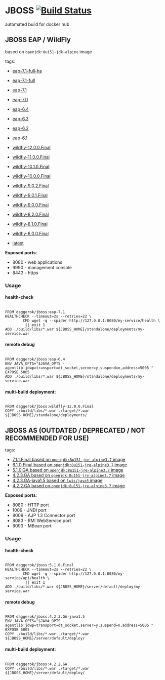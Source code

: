 # JBOSS [![Build Status](https://travis-ci.org/daggerok/jboss.svg?branch=master)](https://travis-ci.org/daggerok/jboss)
automated build for docker hub

## JBOSS EAP / WildFly
based on `openjdk:8u151-jdk-alpine` image

tags:

- [eap-7.1-full-ha](https://github.com/daggerok/jboss/blob/eap-7.1-full-ha/Dockerfile)
- [eap-7.1-full](https://github.com/daggerok/jboss/blob/eap-7.1-full/Dockerfile)
- [eap-7.1](https://github.com/daggerok/jboss/blob/eap-7.1/Dockerfile)
- [eap-7.0](https://github.com/daggerok/jboss/blob/eap-7.0/Dockerfile)
- [eap-6.4](https://github.com/daggerok/jboss/blob/eap-6.4/Dockerfile)
- [eap-6.3](https://github.com/daggerok/jboss/blob/eap-6.3/Dockerfile)
- [eap-6.2](https://github.com/daggerok/jboss/blob/eap-6.2/Dockerfile)
- [eap-6.1](https://github.com/daggerok/jboss/blob/eap-6.1/Dockerfile)

- [wildfly-12.0.0.Final](https://github.com/daggerok/jboss/blob/wildfly-12.0.0.Final/Dockerfile)
- [wildfly-11.0.0.Final](https://github.com/daggerok/jboss/blob/wildfly-11.0.0.Final/Dockerfile)
- [wildfly-10.1.0.Final](https://github.com/daggerok/jboss/blob/wildfly-10.1.0.Final/Dockerfile)
- [wildfly-10.0.0.Final](https://github.com/daggerok/jboss/blob/wildfly-10.0.0.Final/Dockerfile)
- [wildfly-9.0.2.Final](https://github.com/daggerok/jboss/blob/wildfly-9.0.2.Final/Dockerfile)
- [wildfly-9.0.1.Final](https://github.com/daggerok/jboss/blob/wildfly-9.0.1.Final/Dockerfile)
- [wildfly-9.0.0.Final](https://github.com/daggerok/jboss/blob/wildfly-9.0.0.Final/Dockerfile)
- [wildfly-8.2.0.Final](https://github.com/daggerok/jboss/blob/wildfly-8.2.0.Final/Dockerfile)
- [wildfly-8.1.0.Final](https://github.com/daggerok/jboss/blob/wildfly-8.1.0.Final/Dockerfile)
- [wildfly-8.0.0.Final](https://github.com/daggerok/jboss/blob/wildfly-8.0.0.Final/Dockerfile)

- [latest](https://github.com/daggerok/jboss/blob/master/Dockerfile)

**Exposed ports**:

- 8080 - web applications
- 9990 - management console
- 8443 - https

### Usage

#### health-check

```

FROM daggerok/jboss:eap-7.1
HEALTHCHECK --timeout=2s --retries=22 \
        CMD wget -q --spider http://127.0.0.1:8080/my-service/health \
         || exit 1
ADD ./build/libs/*.war ${JBOSS_HOME}/standalone/deployments/my-service.war

```

#### remote debug

```

FROM daggerok/jboss:eap-6.4
ENV JAVA_OPTS="$JAVA_OPTS -agentlib:jdwp=transport=dt_socket,server=y,suspend=n,address=5005 "
EXPOSE 5005
ADD ./build/libs/*.war ${JBOSS_HOME}/standalone/deployments/my-service.war

```

#### multi-build deployment:

```

FROM daggerok/jboss:wildfly-12.0.0.Final
COPY ./build/libs/*.war ./target/*.war ${JBOSS_HOME}/standalone/deployments/

```

## JBOSS AS (OUTDATED / DEPRECATED / NOT RECOMMENDED FOR USE)

tags:

- [7.1.1.Final based on `openjdk:8u151-jre-alpine3.7` image](https://github.com/daggerok/jboss/blob/7.1.1.Final/Dockerfile)
- [6.1.0.Final based on `openjdk:8u151-jre-alpine3.7` image](https://github.com/daggerok/jboss/blob/6.1.0.Final/Dockerfile)
- [5.1.0.GA based on `openjdk:8u151-jre-alpine3.7` image](https://github.com/daggerok/jboss/blob/5.1.0.GA/Dockerfile)
- [4.2.3.GA based on `openjdk:8u151-jre-alpine3.7` image](https://github.com/daggerok/jboss/blob/4.2.3.GA/Dockerfile)
- [4.2.3.GA-java1.5 based on `lwis/java5` image](https://github.com/daggerok/jboss/blob/4.2.3.GA-java1.5/Dockerfile)
- [4.2.2.GA based on `openjdk:8u151-jre-alpine3.7` image](https://github.com/daggerok/jboss/blob/4.2.2.GA/Dockerfile)

**Exposed ports**:

- 8080 - HTTP port
- 1009 - JNDI port
- 8009 - AJP 1.3 Connector port
- 8083 - RMI WebService port
- 8093 - MBean port

### Usage 

#### health-check

```

FROM daggerok/jboss:5.1.0.Final
HEALTHCHECK --timeout=2s --retries=22 \
        CMD wget -q --spider http://127.0.0.1:8080/my-service/api/health \
         || exit 1
ADD ./build/libs/*.war ${JBOSS_HOME}/server/default/deploy/my-service.war

```

#### remote debug

```

FROM daggerok/jboss:4.2.3.GA-java1.5
ENV JAVA_OPTS="$JAVA_OPTS -agentlib:jdwp=transport=dt_socket,server=y,suspend=n,address=5005 "
EXPOSE 5005
COPY ./build/libs/*.war ./target/*.war ${JBOSS_HOME}/server/default/deploy/

```

#### multi-build deployment:

```

FROM daggerok/jboss:4.2.2.GA
COPY ./build/libs/*.war ./target/*.war ${JBOSS_HOME}/server/default/deploy/

```

